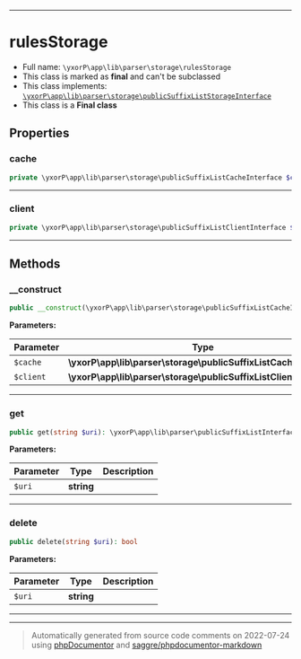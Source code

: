 ***

# rulesStorage





* Full name: `\yxorP\app\lib\parser\storage\rulesStorage`
* This class is marked as **final** and can't be subclassed
* This class implements:
[`\yxorP\app\lib\parser\storage\publicSuffixListStorageInterface`](./publicSuffixListStorageInterface.md)
* This class is a **Final class**



## Properties


### cache



```php
private \yxorP\app\lib\parser\storage\publicSuffixListCacheInterface $cache
```






***

### client



```php
private \yxorP\app\lib\parser\storage\publicSuffixListClientInterface $client
```






***

## Methods


### __construct



```php
public __construct(\yxorP\app\lib\parser\storage\publicSuffixListCacheInterface $cache, \yxorP\app\lib\parser\storage\publicSuffixListClientInterface $client): mixed
```








**Parameters:**

| Parameter | Type | Description |
|-----------|------|-------------|
| `$cache` | **\yxorP\app\lib\parser\storage\publicSuffixListCacheInterface** |  |
| `$client` | **\yxorP\app\lib\parser\storage\publicSuffixListClientInterface** |  |




***

### get



```php
public get(string $uri): \yxorP\app\lib\parser\publicSuffixListInterface
```








**Parameters:**

| Parameter | Type | Description |
|-----------|------|-------------|
| `$uri` | **string** |  |




***

### delete



```php
public delete(string $uri): bool
```








**Parameters:**

| Parameter | Type | Description |
|-----------|------|-------------|
| `$uri` | **string** |  |




***


***
> Automatically generated from source code comments on 2022-07-24 using [phpDocumentor](http://www.phpdoc.org/) and [saggre/phpdocumentor-markdown](https://github.com/Saggre/phpDocumentor-markdown)
